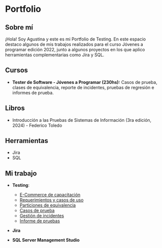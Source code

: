 # Portfolio
## Sobre mí
¡Hola! Soy Agustina y este es mi Portfolio de Testing.
En este espacio destaco algunos de mis trabajos realizados para el curso Jóvenes a programar edición 2022, junto a algunos proyectos en los que aplico herramientas complementarias como Jira y SQL.

## Cursos
* **Tester de Software - Jóvenes a Programar (230hs):** 
Casos de prueba, clases de equivalencia, reporte de incidentes, pruebas de regresión e informes de prueba.

## Libros
* Introducción a las Pruebas de Sistemas de Información (3ra edición, 2024) - Federico Toledo
  
## Herramientas
* Jira
* SQL

## Mi trabajo
* **Testing**:
  * [E-Commerce de capacitación](https://japceibal.github.io/e-mercado-TESTING/index.html)
  * [Requerimientos y casos de uso](https://drive.google.com/file/d/1mvAi0AxNTIzqtmtW1kMfkGmrmeB_sR35/view?usp=drive_link)
  * [Particiones de equivalencia](https://docs.google.com/spreadsheets/d/1TmCdA6rjQYFIzqWZc6W6LKU-TRtHzJCNRM7CKV68vxg/edit?gid=119180606#gid=119180606)
  * [Casos de prueba](https://docs.google.com/spreadsheets/d/1xQynF02ZDBz-nKh1kdPjzk7NlnPmuC8v/edit?gid=888962955#gid=888962955)
  * [Gestión de incidentes](https://docs.google.com/spreadsheets/d/1wYRSsDtDVJfgzhHtqcR1av8zLpqmoaIY/edit?gid=1289981371#gid=1289981371)
  * [Informe de pruebas](https://drive.google.com/file/d/1lH4gGiN-nXqnNHTcjGWYMGr0qq1L4pVf/view?usp=drive_link)

* **Jira**

* **SQL Server Management Studio**

